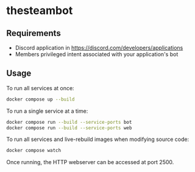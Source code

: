 # thesteambot

## Requirements

- Discord application in https://discord.com/developers/applications
- Members privileged intent associated with your application's bot

## Usage

To run all services at once:

```sh
docker compose up --build
```

To run a single service at a time:

```sh
docker compose run --build --service-ports bot
docker compose run --build --service-ports web
```

To run all services and live-rebuild images when modifying source code:

```sh
docker compose watch
```

Once running, the HTTP webserver can be accessed at port 2500.
